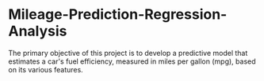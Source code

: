# Mileage-Prediction-Regression-Analysis
The primary objective of this project is to develop a predictive model that estimates a car's fuel efficiency, measured in miles per gallon (mpg), based on its various features. 
